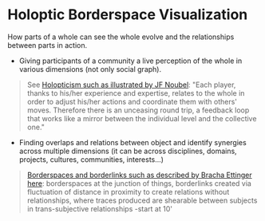 Holoptic Borderspace Visualization
==================================

How parts of a whole can see the whole evolve and the relationships between parts in action.

- Giving participants of a community a live perception of the whole in various dimensions (not only social graph). 

> See [Holopticism such as illustrated by JF Noubel](http://wiki.thetransitioner.org/English/Holopticism): "Each player, thanks to his/her experience and expertise, relates to the whole in order to adjust his/her actions and coordinate them with others' moves. Therefore there is an unceasing round trip, a feedback loop that works like a mirror between the individual level and the collective one."

- Finding overlaps and relations between object and identify synergies across multiple dimensions (it can be across disciplines, domains, projects, cultures, communities, interests...)

> [Borderspaces and borderlinks such as described by Bracha Ettinger here](http://www.theoldbrandnew.nl/knowledge.html): borderspaces at the junction of things, borderlinks created via fluctuation of distance in proximity to create relations without relationships, where traces produced are shearable between subjects in trans-subjective relationships -start at 10'
